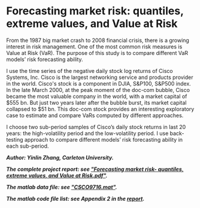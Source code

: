 # Forecasting market risk: quantiles, extreme values, and Value at Risk
From the 1987 big market crash to 2008 financial crisis, there is a growing interest in risk management. One of the most common risk measures is Value at Risk (VaR). The purpose of this study is to compare different VaR models’ risk forecasting ability.

I use the time series of the negative daily stock log returns of Cisco Systems, Inc. Cisco is the largest networking service and products provider in the world. Cisco's stock is a component in DJIA, S&P100, S&P500 index. In the late March 2000, at the peak moment of the doc-com bubble, Cisco became the most valuable company in the world, with a market capital of $555 bn. But just two years later after the bubble burst, its market capital collapsed to $51 bn. This doc-com stock provides an interesting exploratory case to estimate and compare VaRs computed by different approaches. 

I choose two sub-period samples of Cisco’s daily stock returns in last 20 years: the high-volatility period and the low-volatility period. I use back-testing approach to compare different models’ risk forecasting ability in each sub-period. 






**_Author: Yinlin Zhang, Carleton University._**

**_The complete project report: see ["Forecasting market risk- quantiles, extreme values, and Value at Risk.pdf"](https://github.com/superbunny/Forecasting-market-risk--quantiles-extreme-values-and-Value-at-Risk/blob/master/Forecasting%20market%20risk-%20quantiles%2C%20extreme%20values%2C%20and%20Value%20at%20Risk.pdf)._**

**_The matlab data file: see ["CSCO9716.mat"](https://github.com/superbunny/Forecasting-market-risk--quantiles-extreme-values-and-Value-at-Risk/blob/master/CSCO9716.mat)._**

**_The matlab code file list: see Appendix 2 in the [report](https://github.com/superbunny/Forecasting-market-risk--quantiles-extreme-values-and-Value-at-Risk/blob/master/Forecasting%20market%20risk-%20quantiles%2C%20extreme%20values%2C%20and%20Value%20at%20Risk.pdf)._**
